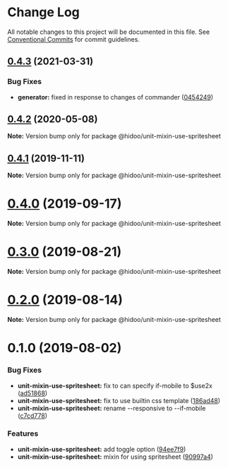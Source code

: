 # Change Log

All notable changes to this project will be documented in this file.
See [Conventional Commits](https://conventionalcommits.org) for commit guidelines.

## [0.4.3](https://github.com/hidoo/unit-sass/compare/v0.4.2...v0.4.3) (2021-03-31)


### Bug Fixes

* **generator:** fixed in response to changes of commander ([0454249](https://github.com/hidoo/unit-sass/commit/045424935b894adab654c849efd66ee7e5353ded))





## [0.4.2](https://github.com/hidoo/unit-sass/compare/v0.4.1...v0.4.2) (2020-05-08)

**Note:** Version bump only for package @hidoo/unit-mixin-use-spritesheet





## [0.4.1](https://github.com/hidoo/unit-sass/compare/v0.4.0...v0.4.1) (2019-11-11)

**Note:** Version bump only for package @hidoo/unit-mixin-use-spritesheet





# [0.4.0](https://github.com/hidoo/unit-sass/compare/v0.3.1...v0.4.0) (2019-09-17)

**Note:** Version bump only for package @hidoo/unit-mixin-use-spritesheet





# [0.3.0](https://github.com/hidoo/unit-sass/compare/v0.2.0...v0.3.0) (2019-08-21)

**Note:** Version bump only for package @hidoo/unit-mixin-use-spritesheet





# [0.2.0](https://github.com/hidoo/unit-sass/compare/v0.1.0...v0.2.0) (2019-08-14)

**Note:** Version bump only for package @hidoo/unit-mixin-use-spritesheet





# 0.1.0 (2019-08-02)


### Bug Fixes

* **unit-mixin-use-spritesheet:** fix to can specify if-mobile to $use2x ([ad51868](https://github.com/hidoo/unit-sass/commit/ad51868))
* **unit-mixin-use-spritesheet:** fix to use builtin css template ([186ad48](https://github.com/hidoo/unit-sass/commit/186ad48))
* **unit-mixin-use-spritesheet:** rename --responsive to --if-mobile ([c7cd778](https://github.com/hidoo/unit-sass/commit/c7cd778))


### Features

* **unit-mixin-use-spritesheet:** add toggle option ([94ee7f9](https://github.com/hidoo/unit-sass/commit/94ee7f9))
* **unit-mixin-use-spritesheet:** mixin for using spritesheet ([90997a4](https://github.com/hidoo/unit-sass/commit/90997a4))
